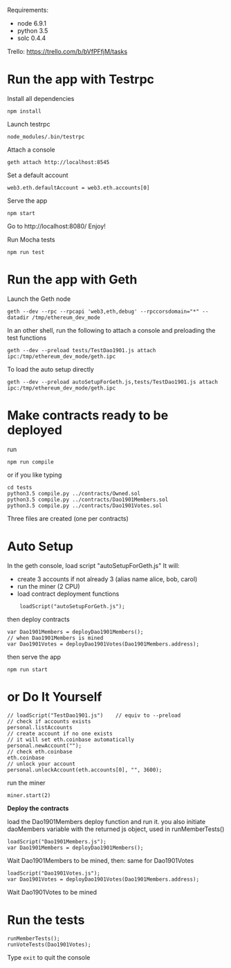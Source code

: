 Requirements:
- node 6.9.1
- python 3.5
- solc 0.4.4

Trello: https://trello.com/b/bVfPFfjM/tasks



Run the app with Testrpc
========================

Install all dependencies

    npm install

Launch testrpc

    node_modules/.bin/testrpc
    
Attach a console

    geth attach http://localhost:8545
    
Set a default account
    
    web3.eth.defaultAccount = web3.eth.accounts[0]

Serve the app

    npm start

Go to http://localhost:8080/
Enjoy!

Run Mocha tests

    npm run test


Run the app with Geth
=====================

Launch the Geth node

    geth --dev --rpc --rpcapi 'web3,eth,debug' --rpccorsdomain="*" --datadir /tmp/ethereum_dev_mode

In an other shell, run the following to attach a console
and preloading the test functions

    geth --dev --preload tests/TestDao1901.js attach ipc:/tmp/ethereum_dev_mode/geth.ipc

To load the auto setup directly

    geth --dev --preload autoSetupForGeth.js,tests/TestDao1901.js attach ipc:/tmp/ethereum_dev_mode/geth.ipc
    

Make contracts ready to be deployed
===================================
run

    npm run compile

or if you like typing

    cd tests
    python3.5 compile.py ../contracts/Owned.sol
    python3.5 compile.py ../contracts/Dao1901Members.sol
    python3.5 compile.py ../contracts/Dao1901Votes.sol

Three files are created (one per contracts)


Auto Setup
==========
In the geth console,
load script "autoSetupForGeth.js"
It will:
 - create 3 accounts if not already 3 (alias name alice, bob, carol)
 - run the miner (2 CPU)
 - load contract deployment functions

```
    loadScript("autoSetupForGeth.js");
```

then deploy contracts

    var Dao1901Members = deployDao1901Members();
    // when Dao1901Members is mined
    var Dao1901Votes = deployDao1901Votes(Dao1901Members.address);

then serve the app

    npm run start


or Do It Yourself
=================

    // loadScript("TestDao1901.js")    // equiv to --preload
    // check if accounts exists
    personal.listAccounts 
    // create account if no one exists
    // it will set eth.coinbase automatically
    personal.newAccount("");
    // check eth.coinbase
    eth.coinbase
    // unlock your account
    personal.unlockAccount(eth.accounts[0], "", 3600);
    
run the miner 

    miner.start(2)
    
**Deploy the contracts**

load the Dao1901Members deploy function
and run it.
you also initiate daoMembers variable with the returned js object,
used in runMemberTests()

    loadScript("Dao1901Members.js");
    var Dao1901Members = deployDao1901Members();

Wait Dao1901Members to be mined, then:
same for Dao1901Votes

    loadScript("Dao1901Votes.js");
    var Dao1901Votes = deployDao1901Votes(Dao1901Members.address);
    
Wait Dao1901Votes to be mined


Run the tests
=============
    runMemberTests();
    runVoteTests(Dao1901Votes);

Type `exit` to quit the console 
